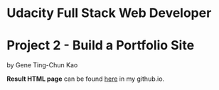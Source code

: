 # Udacity Full Stack Web Developer
# Project 2 - Build a Portfolio Site

by Gene Ting-Chun Kao

**Result HTML page** can be found [here](https://genekao.github.io/udacity-build-a-portfolio-site/) in my github.io.


